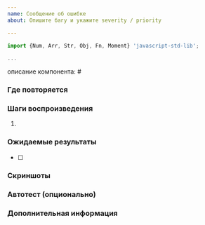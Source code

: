 ```yaml
---
name: Сообщение об ошибке
about: Опишите багу и укажите severity / priority

---
```


```javascript
import {Num, Arr, Str, Obj, Fn, Moment} 'javascript-std-lib';

...
```
описание компонента: #

### Где повторяется

### Шаги воспроизведения
1.

### Ожидаемые результаты
- [ ]

### Скриншоты

### Автотест (опционально)

### Дополнительная информация
